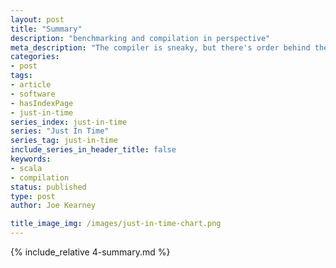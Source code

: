 ```yaml
---
layout: post
title: "Summary"
description: "benchmarking and compilation in perspective"
meta_description: "The compiler is sneaky, but there's order behind the magic of the JVM. This is all fascinating, but it's probably not the bottleneck in your application."
categories:
- post
tags:
- article
- software
- hasIndexPage
- just-in-time
series_index: just-in-time
series: "Just In Time"
series_tag: just-in-time
include_series_in_header_title: false
keywords:
- scala
- compilation
status: published
type: post
author: Joe Kearney

title_image_img: /images/just-in-time-chart.png
---
```


{% include_relative 4-summary.md %}
